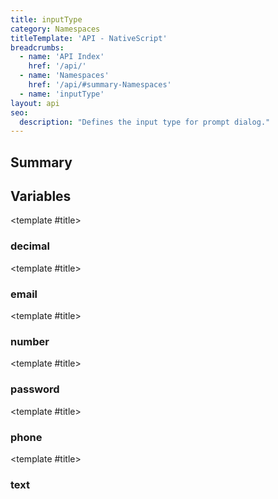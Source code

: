 ```yaml
---
title: inputType
category: Namespaces
titleTemplate: 'API - NativeScript'
breadcrumbs: 
  - name: 'API Index'
    href: '/api/'
  - name: 'Namespaces'
    href: '/api/#summary-Namespaces'
  - name: 'inputType'
layout: api
seo:
  description: "Defines the input type for prompt dialog."
---
```


<!-- This page is auto generated, do not edit manually. -->
<!-- Run "yarn generate:api-docs" to regenerate -->

<script setup lang="ts">
  import { provide } from "vue";
  import API_DATA from "./inputType.data.json";
  
  provide('API_DATA', API_DATA);
</script>

<APIRefHierarchy v-once />

<APIRefComment commentBase64="eyJibG9ja1RhZ3MiOltdLCJtb2RpZmllclRhZ3MiOnt9LCJzdW1tYXJ5IjpbeyJraW5kIjoidGV4dCIsInRleHQiOiJEZWZpbmVzIHRoZSBpbnB1dCB0eXBlIGZvciBwcm9tcHQgZGlhbG9nLiJ9XX0=" v-once />

## <Heading ignore>Summary</Heading>

<APIRefSummary v-once />

## Variables

<div class="isConst">

<APIRef for="12971" v-once>

<template #title>

### decimal

</template>

</APIRef>

</div>

<div class="isConst">

<APIRef for="12969" v-once>

<template #title>

### email

</template>

</APIRef>

</div>

<div class="isConst">

<APIRef for="12970" v-once>

<template #title>

### number

</template>

</APIRef>

</div>

<div class="isConst">

<APIRef for="12968" v-once>

<template #title>

### password

</template>

</APIRef>

</div>

<div class="isConst">

<APIRef for="12972" v-once>

<template #title>

### phone

</template>

</APIRef>

</div>

<div class="isConst">

<APIRef for="12967" v-once>

<template #title>

### text

</template>

</APIRef>

</div>
